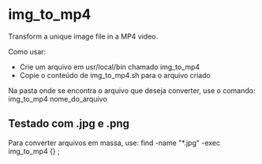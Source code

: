 # img_to_mp4
Transform a unique image file in a MP4 video.

Como usar:
- Crie um arquivo em usr/local/bin chamado img_to_mp4
- Copie o conteúdo de img_to_mp4.sh para o arquivo criado

Na pasta onde se encontra o arquivo que deseja converter, use o comando:
img_to_mp4 nome_do_arquivo

Testado com .jpg e .png
-----------------------

Para converter arquivos em massa, use:
find -name "*.jpg" -exec img_to_mp4 {} \;